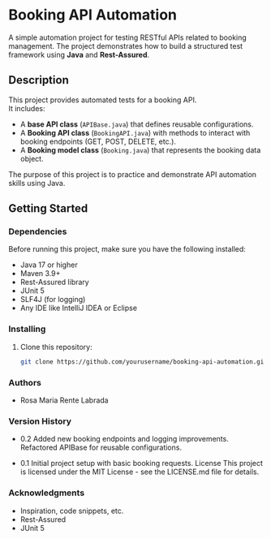 # Booking API Automation

A simple automation project for testing RESTful APIs related to booking management. The project demonstrates how to build a structured test framework using **Java** and **Rest-Assured**.

## Description

This project provides automated tests for a booking API.  
It includes:
- A **base API class** (`APIBase.java`) that defines reusable configurations.
- A **Booking API class** (`BookingAPI.java`) with methods to interact with booking endpoints (GET, POST, DELETE, etc.).
- A **Booking model class** (`Booking.java`) that represents the booking data object.

The purpose of this project is to practice and demonstrate API automation skills using Java.

## Getting Started

### Dependencies
Before running this project, make sure you have the following installed:
* Java 17 or higher
* Maven 3.9+
* Rest-Assured library
* JUnit 5
* SLF4J (for logging)
* Any IDE like IntelliJ IDEA or Eclipse

### Installing
1. Clone this repository:
   ```bash
   git clone https://github.com/yourusername/booking-api-automation.git


### Authors
* Rosa Maria Rente Labrada

### Version History
* 0.2
Added new booking endpoints and logging improvements.
Refactored APIBase for reusable configurations.

* 0.1
Initial project setup with basic booking requests.
License
This project is licensed under the MIT License - see the LICENSE.md file for details.

### Acknowledgments
* Inspiration, code snippets, etc.
* Rest-Assured
* JUnit 5


